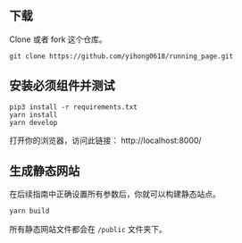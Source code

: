 ## 下载

Clone 或者 fork 这个仓库。

```
git clone https://github.com/yihong0618/running_page.git
```

## 安装必须组件并测试
```
pip3 install -r requirements.txt
yarn install
yarn develop
```
打开你的浏览器，访问此链接： http://localhost:8000/ 

## 生成静态网站

在后续指南中正确设置所有参数后，你就可以构建静态站点。

```bash
yarn build
```

所有静态网站文件都会在 `/public` 文件夹下。